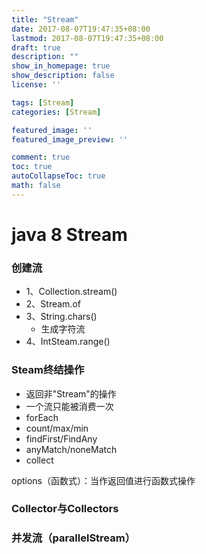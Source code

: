 ```yaml
---
title: "Stream"
date: 2017-08-07T19:47:35+08:00
lastmod: 2017-08-07T19:47:35+08:00
draft: true
description: ""
show_in_homepage: true
show_description: false
license: ''

tags: [Stream]
categories: [Stream]

featured_image: ''
featured_image_preview: ''

comment: true
toc: true
autoCollapseToc: true
math: false
---
```


<!--more-->
# java 8 Stream
### 创建流
- 1、Collection.stream()
- 2、Stream.of
- 3、String.chars()
    - 生成字符流
- 4、IntSteam.range()

### Steam终结操作
- 返回非"Stream"的操作
- 一个流只能被消费一次
- forEach
- count/max/min
- findFirst/FindAny
- anyMatch/noneMatch
- collect

options（函数式）：当作返回值进行函数式操作

### Collector与Collectors

### 并发流（parallelStream）
